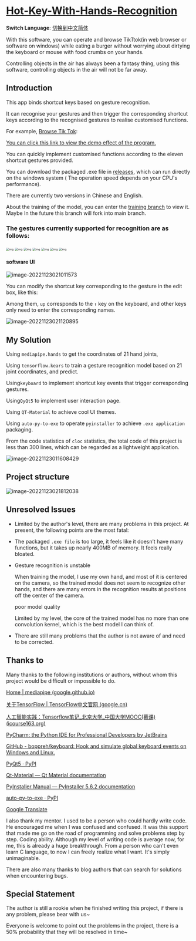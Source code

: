# **[Hot-Key-With-Hands-Recognition](https://github.com/LiRunJi/Hot-Key-With-Hands-Recognition)**

**Switch Language**: [切换到中文简体](https://github.com/LiRunJi/Hot-Key-With-Hands-Recognition/tree/V0.1.0-zh)

With this software, you can operate and browse TikTtok(in web browser or software on windows) while eating a burger without worrying about dirtying the keyboard or mouse with food crumbs on your hands.

Controlling objects in the air has always been a fantasy thing, using this software, controlling objects in the air will not be far away.

## Introduction

This app binds shortcut keys based on gesture recognition.

It can recognise your gestures and then trigger the corresponding shortcut keys according to the recognised gestures to realise customised functions.

For example, [Browse Tik Tok](https://www.youtube.com/watch?v=vOSos8CcdtQ):

[You can click this link to view the demo effect of the program.](https://www.youtube.com/watch?v=vOSos8CcdtQ)

You can quickly implement customised functions according to the eleven shortcut gestures provided.

You can download the packaged .exe file in [releases](https://github.com/LiRunJi/Hot-Key-With-Hands-Recognition/releases), which can run directly on the windows system ( The operation speed depends on your CPU's performance).

There are currently two versions in Chinese and English.

About the training of the model, you can enter the [training branch](https://github.com/LiRunJi/Hot-Key-With-Hands-Recognition/tree/training) to view it. Maybe In the future this branch will fork into main branch.



### The gestures currently supported for recognition are as follows:





 








<img src="https://my-blogs-imgs-1312546167.cos.ap-nanjing.myqcloud.com//wps5.jpg" alt="img" style="zoom:50%;" /> 



 

<img src="https://my-blogs-imgs-1312546167.cos.ap-nanjing.myqcloud.com//wps6.jpg" alt="img" style="zoom:50%;" /> 



 

<img src="https://my-blogs-imgs-1312546167.cos.ap-nanjing.myqcloud.com//wps7.jpg" alt="img" style="zoom:50%;" /> 



 

 

<img src="https://my-blogs-imgs-1312546167.cos.ap-nanjing.myqcloud.com//wps8.jpg" alt="img" style="zoom:50%;" /> 



 

 

<img src="https://my-blogs-imgs-1312546167.cos.ap-nanjing.myqcloud.com//wps9.jpg" alt="img" style="zoom:50%;" /> 



<img src="https://my-blogs-imgs-1312546167.cos.ap-nanjing.myqcloud.com//wps10.jpg" alt="img" style="zoom:50%;" /> 



 

<img src="https://my-blogs-imgs-1312546167.cos.ap-nanjing.myqcloud.com//wps11.jpg" alt="img" style="zoom:50%;" /> 



#### software UI

![image-20221123021011573](https://my-blogs-imgs-1312546167.cos.ap-nanjing.myqcloud.com//image-20221123021011573.png)

You can modify the shortcut key corresponding to the gesture in the edit box, like this:

Among them, `up` corresponds to the `↑` key on the keyboard, and other keys only need to enter the corresponding names.

![image-20221123021120895](https://my-blogs-imgs-1312546167.cos.ap-nanjing.myqcloud.com//image-20221123021120895.png)

## My Solution

Using `mediapipe.hands` to get the coordinates of 21 hand joints,

Using `tensorflow.kears` to train a gesture recognition model based on 21 joint coordinates, and predict.

Using`keyboard` to implement shortcut key events that trigger corresponding gestures.

Using`QyQt5` to implement user interaction page.

Using `QT-Material` to achieve cool UI themes.

Using `auto-py-to-exe` to operate `pyinstaller` to achieve `.exe application` packaging.

From the code statistics of `cloc` statistics, the total code of this project is less than 300 lines, which can be regarded as a lightweight application.

![image-20221123011608429](https://my-blogs-imgs-1312546167.cos.ap-nanjing.myqcloud.com//image-20221123011608429.png)

## Project structure 

![image-20221123021812038](https://my-blogs-imgs-1312546167.cos.ap-nanjing.myqcloud.com//image-20221123021812038.png)

## Unresolved Issues

- Limited by the author's level, there are many problems in this project. At present, the following points are the most fatal:

- The packaged `.exe file` is too large, it feels like it doesn’t have many functions, but it takes up nearly 400MB of memory. It feels really bloated.

- Gesture recognition is unstable

  When training the model, I use my own hand, and most of it is centered on the camera, so the trained model does not seem to recognize other hands, and there are many errors in the recognition results at positions off the center of the camera.

  poor model quality

  Limited by my level, the core of the trained model has no more than one convolution kernel, which is the best model I can think of.

- There are still many problems that the author is not aware of and need to be corrected.

## Thanks to

Many thanks to the following institutions or authors, without whom this project would be difficult or impossible to do.

[Home | mediapipe (google.github.io)](https://google.github.io/mediapipe/)

[关于TensorFlow | TensorFlow中文官网 (google.cn)](https://tensorflow.google.cn/)

[人工智能实践：Tensorflow笔记_北京大学_中国大学MOOC(慕课) (icourse163.org)](https://www.icourse163.org/course/PKU-1002536002?from=searchPage&outVendor=zw_mooc_pcssjg_)

[PyCharm: the Python IDE for Professional Developers by JetBrains](https://www.jetbrains.com/pycharm/)

[GitHub - boppreh/keyboard: Hook and simulate global keyboard events on Windows and Linux.](https://github.com/boppreh/keyboard)

[PyQt5 · PyPI](https://pypi.org/project/PyQt5/)

[Qt-Material — Qt Material documentation](https://qt-material.readthedocs.io/en/latest/index.html)

[PyInstaller Manual — PyInstaller 5.6.2 documentation](https://pyinstaller.org/en/stable/)

[auto-py-to-exe · PyPI](https://pypi.org/project/auto-py-to-exe/)

[Google Translate](https://translate.google.com)



I also thank my mentor. I used to be a person who could hardly write code. He encouraged me when I was confused and confused. It was this support that made me go on the road of programming and solve problems step by step. Coding ability. Although my level of writing code is average now, for me, this is already a huge breakthrough. From a person who can't even learn C language, to now I can freely realize what I want. It's simply unimaginable.

There are also many thanks to blog  authors that can search for solutions when encountering bugs.



## Special Statement

The author is still a rookie when he finished writing this project, if there is any problem, please bear with us~

Everyone is welcome to point out the problems in the project, there is a 50% probability that they will be resolved in time~
